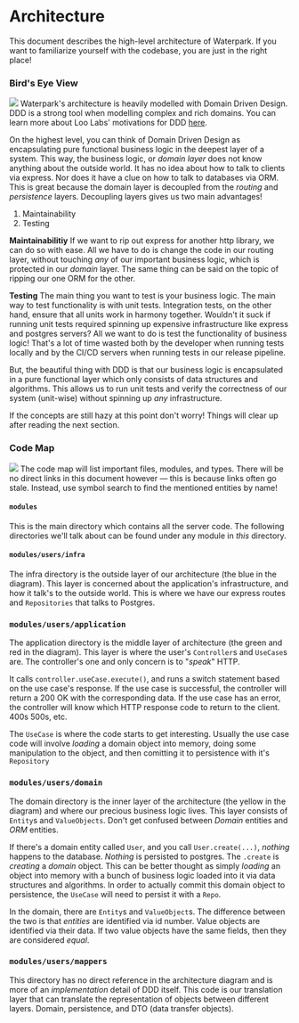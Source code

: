 # Architecture

This document describes the high-level architecture of Waterpark. If you want to familiarize yourself
with the codebase, you are just in the right place!

### Bird's Eye View

![](https://blog.cleancoder.com/uncle-bob/images/2012-08-13-the-clean-architecture/CleanArchitecture.jpg)
Waterpark's architecture is heavily modelled with Domain Driven Design. DDD is a strong tool when modelling complex and rich domains. You can learn more about Loo Labs' motivations for DDD [here]().

On the highest level, you can think of Domain Driven Design as encapsulating pure functional
business logic in the deepest layer of a system. This way, the business logic, or _domain layer_
does not know anything about the outside world. It has no idea about how to talk to clients via
express. Nor does it have a clue on how to talk to databases via ORM. This is great because
the domain layer is decoupled from the _routing_ and _persistence_ layers. Decoupling layers gives
us two main advantages!

1. Maintainability
2. Testing

**Maintainabilitiy**
If we want to rip out express for another http library, we can do so with ease. All we have to do
is change the code in our routing layer, without touching _any_ of our important business logic, which is protected in our _domain_ layer. The same thing can be said on the topic of ripping our one ORM for the other.

**Testing**
The main thing you want to test is your business logic. The main way to test functionality is with
unit tests. Integration tests, on the other hand, ensure that all units work in harmony together. Wouldn't it suck if running unit tests required spinning up expensive infrastructure like express and postgres servers? All we want to do is test the functionality of business logic! That's a lot of time wasted both by the developer when running tests locally and by the CI/CD servers when running tests in our release pipeline.

But, the beautiful thing with DDD is that our business logic is encapsulated in a pure functional
layer which only consists of data structures and algorithms. This allows us to run unit tests and
verify the correctness of our system (unit-wise) without spinning up _any_ infrastructure.

If the concepts are still hazy at this point don't worry! Things will clear up after reading the next
section.

### Code Map

![](https://i.imgur.com/LKRVNIH.png)
The code map will list important files, modules, and types. There will be no direct links in this document however — this is because links often go stale. Instead, use symbol search to find the mentioned entities by name!

#### `modules`

This is the main directory which contains all the server code. The following directories we'll talk
about can be found under any module in _this_ directory.

#### `modules/users/infra`

The infra directory is the outside layer of our architecture (the blue in the diagram). This layer is concerned about the application's infrastructure, and how it talk's to the outside world. This is where we have our express routes and `Repositories` that talks to Postgres.

### `modules/users/application`

The application directory is the middle layer of architecture (the green and red in the diagram). This layer is where the user's `Controller`s and `UseCase`s are. The controller's one and only concern is to "_speak_" HTTP.

It calls `controller.useCase.execute()`, and runs a switch statement based on the use case's response. If the use case is successful, the controller will return a 200 OK with the corresponding data. If the use case has an error, the controller will know which HTTP response code to return to the client. 400s 500s, etc.

The `UseCase` is where the code starts to get interesting. Usually the use case code will involve
_loading_ a domain object into memory, doing some manipulation to the object, and then comitting
it to persistence with it's `Repository`

### `modules/users/domain`

The domain directory is the inner layer of the architecture (the yellow in the diagram) and where our precious business logic lives. This layer consists of `Entity`s and `ValueObjects`. Don't get confused between _Domain_ entities and _ORM_ entities.

If there's a domain entity called `User`, and you call `User.create(...)`, _nothing_ happens to the database. _Nothing_ is persisted to postgres. The `.create` is _creating_ a _domain_ object. This can be better thought as simply _loading_ an object into memory with a bunch of business logic loaded into it via data structures and algorithms. In order to actually commit this domain object to persistence, the `UseCase` will need to persist it with a `Repo`.

In the domain, there are `Entity`s and `ValueObject`s. The difference between the two is that _entities_ are identified via id number. Value objects are identified via their data. If two value objects have the same fields, then they are considered _equal_.

### `modules/users/mappers`

This directory has no direct reference in the architecture diagram and is more of an _implementation_ detail of DDD itself. This code is our translation layer that can translate the representation of objects between different layers. Domain, persistence, and DTO (data transfer objects).
